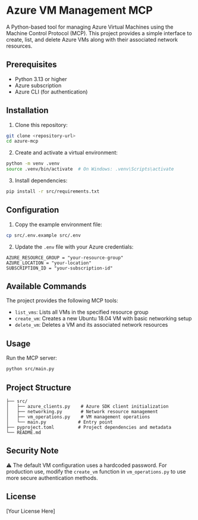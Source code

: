 # Azure VM Management MCP

A Python-based tool for managing Azure Virtual Machines using the Machine Control Protocol (MCP). This project provides a simple interface to create, list, and delete Azure VMs along with their associated network resources.

## Prerequisites

- Python 3.13 or higher
- Azure subscription
- Azure CLI (for authentication)

## Installation

1. Clone this repository:
```sh
git clone <repository-url>
cd azure-mcp
```

2. Create and activate a virtual environment:
```sh
python -m venv .venv
source .venv/bin/activate  # On Windows: .venv\Scripts\activate
```

3. Install dependencies:
```sh
pip install -r src/requirements.txt
```

## Configuration

1. Copy the example environment file:
```sh
cp src/.env.example src/.env
```

2. Update the `.env` file with your Azure credentials:
```
AZURE_RESOURCE_GROUP = "your-resource-group"
AZURE_LOCATION = "your-location"
SUBSCRIPTION_ID = "your-subscription-id"
```

## Available Commands

The project provides the following MCP tools:

- `list_vms`: Lists all VMs in the specified resource group
- `create_vm`: Creates a new Ubuntu 18.04 VM with basic networking setup
- `delete_vm`: Deletes a VM and its associated network resources

## Usage

Run the MCP server:

```sh
python src/main.py
```

## Project Structure

```
├── src/
│   ├── azure_clients.py    # Azure SDK client initialization
│   ├── networking.py       # Network resource management
│   ├── vm_operations.py    # VM management operations
│   └── main.py            # Entry point
├── pyproject.toml         # Project dependencies and metadata
└── README.md
```

## Security Note

⚠️ The default VM configuration uses a hardcoded password. For production use, modify the `create_vm` function in `vm_operations.py` to use more secure authentication methods.

## License

[Your License Here]
